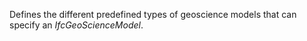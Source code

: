 Defines the different predefined types of geoscience models that can specify an _IfcGeoScienceModel_.
